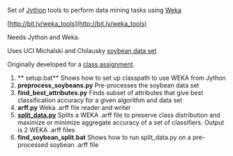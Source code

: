 Set of [Jython](http://www.jython.org/) tools to perform data mining tasks using [Weka](http://www.cs.waikato.ac.nz/ml/weka/)

[http://bit.ly/weka_tools](http://bit.ly/weka_tools)

Needs Jython and Weka.

Uses UCI Michalski and Chilausky [soybean data set](http://archive.ics.uci.edu/ml/machine-learning-databases/soybean/ "soybean data")

Originally developed for a [class assignment](http://bit.ly/weka_data_mining).

1. ** setup.bat** Shows how to set up classpath to use WEKA from Jython
2. **preprocess_soybeans.py** Pre-processes the soybean data set
3. **find_best_attributes.py** Finds subset of attributes that give best classification accuracy for a given algorithm and data set
4. **arff.py** Weka .arff file reader and writer
5. **[split_data.py](http://bit.ly/split_data)** Splits a WEKA .arff file to preserve class distribution and maximize or minimize aggregate accuracy of a set of classifiers. Output is 2 WEKA .arff files
6. **find_soybean_split.bat** Shows how to run split_data.py on a pre-processed soybean .arff file
